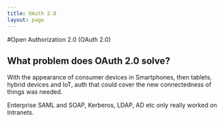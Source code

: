 ```yaml
---
title: OAuth 2.0
layout: page
---
```

#Open Authorization 2.0 (OAuth 2.0)

## What problem does OAuth 2.0 solve?


With the appearance of consumer devices in Smartphones, then tablets, hybrid devices and IoT, auth that could cover the new connectedness of things was needed.

Enterprise SAML and SOAP, Kerberos, LDAP, AD etc only really worked on Intranets.

